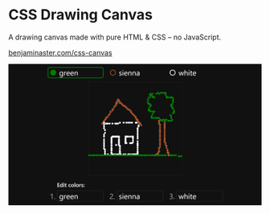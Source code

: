 
# CSS Drawing Canvas

A drawing canvas made with pure HTML & CSS – no JavaScript.

[benjaminaster.com/css-canvas](https://benjaminaster.com/css-canvas/)

![screenshot](./assets/screenshot.png)
